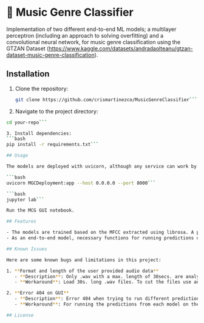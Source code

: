 # :musical_note: Music Genre Classifier
Implementation of two different end-to-end ML models; a multilayer perceptron (including an approach to solving overfitting) and a convolutional neural network, for music genre classification using the GTZAN Dataset (https://www.kaggle.com/datasets/andradaolteanu/gtzan-dataset-music-genre-classification).

## Installation

1. Clone the repository:
   ```bash
   git clone https://github.com/crismartinezco/MusicGenreClassifier```

2. Navigate to the project directory:
```bash
cd your-repo```

3. Install dependencies:
```bash
pip install -r requirements.txt```

## Usage

The models are deployed with uvicorn, although any service can work by exporting the models. To deploy the code straight after installation run the following code:

```bash
uvicorn MGCDeployment:app --host 0.0.0.0 --port 8000```

```bash
jupyter lab```

Run the MCG GUI notebook.

## Features

- The models are trained based on the MFCC extracted using librosa. A performance comparison of the models is presented in https://www.kaggle.com/code/crismartinezco/different-models-for-music-genre-classification/edit.
- As an end-to-end model, necessary functions for running predictions upon new data are provided.

## Known Issues

Here are some known bugs and limitations in this project:

1. **Format and length of the user provided audio data**  
   - **Description**: Only .wav with a max. length of 30secs. are analyzed. If longer files are provided, no prediction is performed.
   - **Workaround**: Load 30s. long .wav files. To cut the files use any online daw like https://www.soundtrap.com/de/musicmakers.

2. **Error 404 on GUI**  
   - **Description**: Error 404 when trying to run different predictions with the same uploaded file.
   - **Workaround**: For running the predictions from each model on the GUI, the file has to be uploaded each time.

## License

